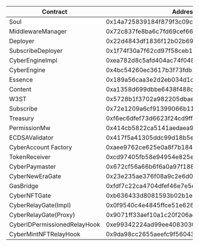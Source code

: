 | Contract                     | Address                                    |
| ---------------------------- | ------------------------------------------ |
| Soul                         | 0x14a725839184f879f3c09ce3d707e5a3e4c5869d |
| MiddlewareManager            | 0x72c837fe8ba6c7fd69cef66b6e85c0d7eabf1f9b |
| Deployer                     | 0x22d4843df1836f12b02b69ca6ad90575bbc03897 |
| SubscribeDeployer            | 0x1f74f30a7f62cd97f58ceb1f93e6bb253d096991 |
| CyberEngineImpl              | 0xea782d8c5afd404ac74f048ef34273217f7f6fc8 |
| CyberEngine                  | 0x4bc54260ec3617b3f73fdb1fa22417ed109f372c |
| Essence                      | 0x189a56caa3e2d2eb034d1ddc102f4f6bf822b811 |
| Content                      | 0xa1358d699dbbe6438f488d4cc8480eeddc7528d0 |
| W3ST                         | 0x5728b1f3702a982205dbaef4594d4a3760854db0 |
| Subscribe                    | 0x72e1209a6cf91399066b1145548347ffa85282b7 |
| Treasury                     | 0xf6ec6dfef73d6623f24cd9ff888e76725da32773 |
| PermissionMw                 | 0x414cb5822ca5141aedaea9d64a12f511071f7613 |
| ECDSAValidator               | 0x417f5a41305ddc99d18b5e176521b468b2a31b86 |
| CyberAccount Factory         | 0xaee9762ce625e0a8f7b184670fb57c37bfe1d0f1 |
| TokenReceiver                | 0xcd97405fb58e94954e825e46db192b916a45d412 |
| CyberPaymaster               | 0x672cf56a66b6f6a0a97f188abe57249fb7eef909 |
| CyberNewEraGate              | 0x23e235ae376f08a9c2e6d08a8bfa8f171306a112 |
| GasBridge                    | 0xfdf7c22ca4704dfef46e7e5ef53dca1d5a9f8e12 |
| CyberNFTGate                 | 0xb636433d8081593b02b1eccf1118ad05c100e0a4 |
| CyberRelayGate(Impl)         | 0x0f9540c4e4845ffce51e62602d50af7082e6be7a |
| CyberRelayGate(Proxy)        | 0x9071ff33aef10a1c20f206ad654bb8a5bee976aa |
| CyberIDPermissionedRelayHook | 0xe99342224ad99ee40830302c95789122659bf318 |
| CyberMintNFTRelayHook        | 0x9da98cc2655aeefc9f56043c184ce8c87652a196 |
